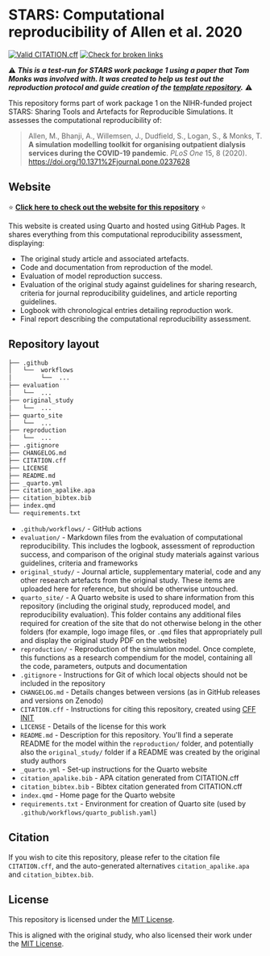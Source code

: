 # STARS: Computational reproducibility of Allen et al. 2020

<!-- Status badges checking:
* Whether CITATION file is still valid via GitHub action
* Whether there are any broken links in the repository files -->
[![Valid CITATION.cff](https://github.com/pythonhealthdatascience/stars-reproduce-allen-2020/actions/workflows/cff_validation.yaml/badge.svg)](https://github.com/pythonhealthdatascience/stars-reproduce-allen-2020/actions/workflows/cff_validation.yaml)
[![Check for broken links](https://github.com/pythonhealthdatascience/stars-reproduce-allen-2020/actions/workflows/check_links.yaml/badge.svg)](https://github.com/pythonhealthdatascience/stars-reproduce-allen-2020/actions/workflows/check_links.yaml)

⚠️ ***This is a test-run for STARS work package 1 using a paper that Tom Monks was involved with. It was created to help us test out the reproduction protocol and guide creation of the [template repository](https://github.com/pythonhealthdatascience/stars_reproduction_template).*** ⚠️

This repository forms part of work package 1 on the NIHR-funded project STARS: Sharing Tools and Artefacts for Reproducible Simulations. It assesses the computational reproducibility of:

> Allen, M., Bhanji, A., Willemsen, J., Dudfield, S., Logan, S., & Monks, T. **A simulation modelling toolkit for organising outpatient dialysis services during the COVID-19 pandemic**. *PLoS One* 15, 8 (2020). <https://doi.org/10.1371%2Fjournal.pone.0237628>

## Website

⭐ **[Click here to check out the website for this repository](https://pythonhealthdatascience.github.io/stars-reproduce-allen-2020/)** ⭐

This website is created using Quarto and hosted using GitHub Pages. It shares everything from this computational reproducibility assessment, displaying:
* The original study article and associated artefacts.
* Code and documentation from reproduction of the model.
* Evaluation of model reproduction success.
* Evaluation of the original study against guidelines for sharing research, criteria for journal reproducibility guidelines, and article reporting guidelines.
* Logbook with chronological entries detailing reproduction work.
* Final report describing the computational reproducibility assessment.

## Repository layout

```bash
├── .github
│   └──  workflows
│        └──  ...
├── evaluation
│   └──  ...
├── original_study
│   └──  ...
├── quarto_site
│   └──  ...
├── reproduction
│   └──  ...
├── .gitignore
├── CHANGELOG.md
├── CITATION.cff
├── LICENSE
├── README.md
├── _quarto.yml
├── citation_apalike.apa
├── citation_bibtex.bib
├── index.qmd
└── requirements.txt
```

* `.github/workflows/` - GitHub actions
* `evaluation/` - Markdown files from the evaluation of computational reproducibility. This includes the logbook, assessment of reproduction success, and comparison of the original study materials against various guidelines, criteria and frameworks
* `original_study/` - Journal article, supplementary material, code and any other research artefacts from the original study. These items are uploaded here for reference, but should be otherwise untouched.
* `quarto_site/` - A Quarto website is used to share information from this repository (including the original study, reproduced model, and reproducibility evaluation). This folder contains any additional files required for creation of the site that do not otherwise belong in the other folders (for example, logo image files, or `.qmd` files that appropriately pull and display the original study PDF on the website)
* `reproduction/` - Reproduction of the simulation model. Once complete, this functions as a research compendium for the model, containing all the code, parameters, outputs and documentation
* `.gitignore` - Instructions for Git of which local objects should not be included in the repository
* `CHANGELOG.md` - Details changes between versions (as in GitHub releases and versions on Zenodo)
* `CITATION.cff` - Instructions for citing this repository, created using [CFF INIT](https://citation-file-format.github.io/)
* `LICENSE` - Details of the license for this work
* `README.md` - Description for this repository. You'll find a seperate README for the model within the `reproduction/` folder, and potentially also the `original_study/` folder if a README was created by the original study authors
* `_quarto.yml` - Set-up instructions for the Quarto website
* `citation_apalike.bib` - APA citation generated from CITATION.cff
* `citation_bibtex.bib` - Bibtex citation generated from CITATION.cff
* `index.qmd` - Home page for the Quarto website
* `requirements.txt` - Environment for creation of Quarto site (used by `.github/workflows/quarto_publish.yaml`)

## Citation

If you wish to cite this repository, please refer to the citation file `CITATION.cff`, and the auto-generated alternatives `citation_apalike.apa` and `citation_bibtex.bib`.

## License

This repository is licensed under the [MIT License](https://github.com/pythonhealthdatascience/stars-reproduce-allen-2020/blob/main/LICENSE).

This is aligned with the original study, who also licensed their work under the [MIT License](https://github.com/pythonhealthdatascience/stars-reproduce-allen-2020/blob/main/original_study/dialysis-service-delivery-covid19-v1.0/LICENSE).